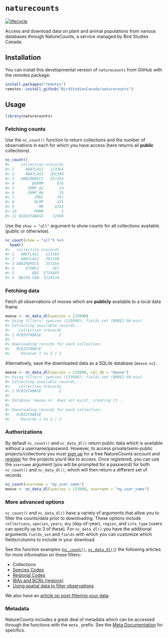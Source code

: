 
<!-- README.md is generated from README.Rmd. Please edit that file -->

# `naturecounts`

[![lifecycle](https://img.shields.io/badge/lifecycle-experimental-orange.svg)](https://www.tidyverse.org/lifecycle/#experimental)

Access and download data on plant and animal populations from various
databases through NatureCounts, a service managed by Bird Studies
Canada.

## Installation

You can install this developmental version of `naturecounts` from GitHub
with the remotes package:

``` r
install.packages("remotes")
remotes::install_github("BirdStudiesCanada/naturecounts")
```

## Usage

``` r
library(naturecounts)
```

### Fetching counts

Use the `nc_count()` function to return collections and the number of
observations in each for which you have access (here returns all
**public** collections).

``` r
nc_count()
#>     collection nrecords
#> 1     ABATLAS1   123364
#> 2     ABATLAS2   201398
#> 3   ABBIRDRECS   357264
#> 4        BGRMM      476
#> 5      IMMP_A2       24
#> 6      IMMP_BW       19
#> 7         IMQC      761
#> 8         MLMP      425
#> 9           MM     4343
#> 10        PMMM        5
#> 11 RCBIOTABASE    12598
```

Use the `show = "all"` argument to show counts for all collections
available (public or otherwise).

``` r
nc_count(show = "all") %>%
  head()
#>   collection nrecords
#> 1   ABATLAS1   123364
#> 2   ABATLAS2   201398
#> 3 ABBIRDRECS   357264
#> 4     ATOWLS      367
#> 5        BBS  5735895
#> 6  BBS50-CAN  3219534
```

### Fetching data

Fetch all observations of moose which are **publicly** available to a
local data frame.

``` r
moose <- nc_data_dl(species = 133990)
#> Using filters: species (133990); fields_set (BMDE2.00-min)
#> Collecting available records...
#>    collection nrecords
#> 1 RCBIOTABASE        2
#> 
#> Downloading records for each collection:
#>   RCBIOTABASE
#>     Records 1 to 2 / 2
```

Alternatively, save the downloaded data as a SQLite database
(`moose.nc`).

``` r
moose <- nc_data_dl(species = 133990, sql_db = "moose")
#> Using filters: species (133990); fields_set (BMDE2.00-min)
#> Collecting available records...
#>    collection nrecords
#> 1 RCBIOTABASE        2
#> 
#> Database 'moose.nc' does not exist, creating it...
#> 
#> Downloading records for each collection:
#>   RCBIOTABASE
#>     Records 1 to 2 / 2
```

### Authorizations

By default `nc_count()` and `nc_data_dl()` return public data which is
available without a username/password. However, to access
private/semi-public projects/collections you must [sign
up](https://www.birdscanada.org/birdmon/default/profile.jsp) for a free
NatureCounts account and
[register](https://www.birdscanada.org/birdmon/default/projects.jsp) for
the projects you’d like to access. Once registered, you can use the
`username` argument (you will be prompted for a password) for both
`nc_count()` and `nc_data_dl()`, which will then return a different set
of records.

``` r
nc_count(username = "my_user_name")
moose <- nc_data_dl(species = 133990, username = "my_user_name")
```

### More advanced options

`nc_count()` and `nc_data_dl()` have a variety of arguments that allow
you to filter the counts/data prior to downloading. These options
include `collections`, `species`, `years`, `doy` (day-of-year),
`region`, and `site_type` (users can specify up to 3 of these). For
`nc_data_dl()` you have the additional arguments `fields_set` and
`fields` with which you can customize which fields/columns to include in
your download.

See the function examples
([`nc_count()`](https://birdstudiescanada.github.io/naturecounts/reference/nc_count.html),
[`nc_data_dl()`](https://birdstudiescanada.github.io/naturecounts/reference/nc_data_dl.html))
the following articles for more information on these filters:

  - Collections
  - [Species
    Codes](https://birdstudiescanada.github.io/naturecounts/docs/articles/species-codes.html)
  - [Regional
    Codes](https://birdstudiescanada.github.io/naturecounts/articles/region-codes.html)
  - [IBAs and BCRs
    (regions)](https://birdstudiescanada.github.io/naturecounts/articles/region-areas.html)
  - [Using spatial data to filter
    observations](https://birdstudiescanada.github.io/naturecounts/articles/region-spatial.html)

We also have an [article on post-filtering your
data](https://birdstudiescanada.github.io/naturecounts/articles/filtering-data.html)

### Metadata

NatureCounts includes a great deal of metadata which can be accessed
through the functions with the `meta_` prefix. See the [Meta
Documentation](reference/meta.html) for specifics.
